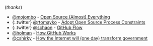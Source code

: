 
(*thanks*)

* [@mojombo](http://github.com/mojombo) - [Open Source (Almost) Everything](http://tom.preston-werner.com/2011/11/22/open-source-everything.html)
* {:.twitter} [@rtomayko](http://github.com/rtomayko) - [Adopt Open Source Process Constraints](http://tomayko.com/writings/adopt-an-open-source-process-constraints)
* {:.twitter} [@schaon](http://github.com/schacon)  - [GitHub Flow](http://scottchacon.com/2011/08/31/github-flow.html)
* [@holman](http://github.com/holman) - [How GitHub Works](http://zachholman.com/posts/how-github-works/)
* [@cshirky](http://github.com/cshirky) - [How the Internet will (one day) transform government](http://www.ted.com/talks/clay_shirky_how_the_internet_will_one_day_transform_government.html)
